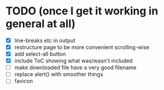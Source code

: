 # TODO (once I get it working in general at all)

- [x] line-breaks etc in output
- [x] restructure page to be more convenient scrolling-wise
- [x] add select-all button
- [x] include ToC showing what was/wasn't included
- [ ] make downloaded file have a very good filename
- [ ] replace alert() with smoother things
- [ ] favicon
